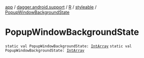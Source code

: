 [app](../../../index.md) / [dagger.android.support](../../index.md) / [R](../index.md) / [styleable](index.md) / [PopupWindowBackgroundState](./-popup-window-background-state.md)

# PopupWindowBackgroundState

`static val PopupWindowBackgroundState: `[`IntArray`](https://kotlinlang.org/api/latest/jvm/stdlib/kotlin/-int-array/index.html)
`static val PopupWindowBackgroundState: `[`IntArray`](https://kotlinlang.org/api/latest/jvm/stdlib/kotlin/-int-array/index.html)